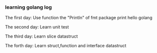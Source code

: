 ### learning golang log

The first day:
Use function the "Println" of fmt package print hello golang

The second day:
Learn unit test

The third day:
Learn slice datastruct

The forth day:
Learn struct,function and interface datastruct